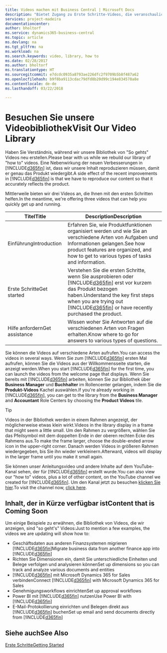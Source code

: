 ```yaml
---
title: Videos machen mit Business Central | Microsoft Docs
description: "Bietet Zugang zu Erste Schritte-Videos, die veranschaulichen, wie häufige Aufgaben ausgeführt werden."
services: project-madeira
documentationcenter: 
author: bholtorf
ms.service: dynamics365-business-central
ms.topic: article
ms.devlang: na
ms.tgt_pltfrm: na
ms.workload: na
ms.search.keywords: video, library, how to
ms.date: 02/28/2017
ms.author: bholtorf
ms.translationtype: HT
ms.sourcegitcommit: e7dcdc0935a8793ae226dfc2f9709b5b8f487a62
ms.openlocfilehash: b9f8ba9113cdac79dfd8b20d99c194e834578a8e
ms.contentlocale: de-de
ms.lasthandoff: 03/22/2018

---
```

# <a name="visit-our-video-library"></a><span data-ttu-id="2157f-103">Besuchen Sie unsere Videobibliothek</span><span class="sxs-lookup"><span data-stu-id="2157f-103">Visit Our Video Library</span></span>
<span data-ttu-id="2157f-104">Haben Sie Verständnis, während wir unsere Bibliothek von "So gehts" Videos neu erstellen.</span><span class="sxs-lookup"><span data-stu-id="2157f-104">Please bear with us while we rebuild our library of "how to" videos.</span></span> <span data-ttu-id="2157f-105">Eine Nebenwirkung der neuen Verbesserungen in [!INCLUDE[d365fin](includes/d365fin_md.md)] ist, dass wir unsere Inhalt reproduzieren müssen, damit er genau das Produkt wiedergibt.</span><span class="sxs-lookup"><span data-stu-id="2157f-105">A side effect of the recent improvements in [!INCLUDE[d365fin](includes/d365fin_md.md)] is that we have to reproduce our content so that it accurately reflects the product.</span></span> 

<span data-ttu-id="2157f-106">Mittlerweile bieten wir drei Videos an, die Ihnen mit den ersten Schritten helfen.</span><span class="sxs-lookup"><span data-stu-id="2157f-106">In the meantime, we're offering three videos that can help you quickly get up and running.</span></span>

|<span data-ttu-id="2157f-107">Titel</span><span class="sxs-lookup"><span data-stu-id="2157f-107">Title</span></span>|<span data-ttu-id="2157f-108">Description</span><span class="sxs-lookup"><span data-stu-id="2157f-108">Description</span></span>|
|----|----|
|<span data-ttu-id="2157f-109">Einführung</span><span class="sxs-lookup"><span data-stu-id="2157f-109">Introduction</span></span>|<span data-ttu-id="2157f-110">Erfahren Sie, wie Produktfunktionen organisiert werden und wie Sie an verschiedene Arten von Aufgaben und Informationen gelangen.</span><span class="sxs-lookup"><span data-stu-id="2157f-110">See how product features are organized, and how to get to various types of tasks and information.</span></span>|
|<span data-ttu-id="2157f-111">Erste Schritte</span><span class="sxs-lookup"><span data-stu-id="2157f-111">Get started</span></span>|<span data-ttu-id="2157f-112">Verstehen Sie die ersten Schritte, wenn Sie ausprobieren oder [!INCLUDE[d365fin](includes/d365fin_md.md)] erst vor kurzem das Produkt bezogen haben.</span><span class="sxs-lookup"><span data-stu-id="2157f-112">Understand the key first steps when you are trying out [!INCLUDE[d365fin](includes/d365fin_md.md)] or have recently purchased the product.</span></span> |
|<span data-ttu-id="2157f-113">Hilfe anfordern</span><span class="sxs-lookup"><span data-stu-id="2157f-113">Get assistance</span></span>|<span data-ttu-id="2157f-114">Wissen woher Sie Antworten auf die verschiedenen Arten von Fragen erhalten.</span><span class="sxs-lookup"><span data-stu-id="2157f-114">Know where to go for answers to various types of questions.</span></span>|

<span data-ttu-id="2157f-115">Sie können die Videos auf verschiedene Arten aufrufen.</span><span class="sxs-lookup"><span data-stu-id="2157f-115">You can access the videos in several ways.</span></span> <span data-ttu-id="2157f-116">Wenn Sie zum [!INCLUDE[d365fin](includes/d365fin_md.md)] ersten Mal aufrufen, können Sie die Videos aus der Willkommensseite starten, die anzeigt werden.</span><span class="sxs-lookup"><span data-stu-id="2157f-116">When you start [!INCLUDE[d365fin](includes/d365fin_md.md)] for the first time, you can launch the videos from the welcome page that displays.</span></span> <span data-ttu-id="2157f-117">Wenn Sie bereits mit [!INCLUDE[d365fin](includes/d365fin_md.md)] arbeiten, können Sie zur Bibliothek über **Business Manager** und **Buchhalter** im Rollencenter gelangen, indem Sie die **Produkt-Videos** Kachel auswählen.</span><span class="sxs-lookup"><span data-stu-id="2157f-117">If you're already working in [!INCLUDE[d365fin](includes/d365fin_md.md)], you can get to the library from the **Business Manager** and **Accountant** Role Centers by choosing the **Product Videos** tile.</span></span> 

> [!Tip]  
> <span data-ttu-id="2157f-118">Videos in der Bibliothek werden in einem Rahmen angezeigt, der möglicherweise etwas klein wirkt.</span><span class="sxs-lookup"><span data-stu-id="2157f-118">Videos in the library display in a frame that might seem a little small.</span></span> <span data-ttu-id="2157f-119">Um den Rahmen zu vergrößern, wählen Sie das Pfeilsymbol mit dem doppelten Ende in der oberen rechten Ecke des Rahmens aus.</span><span class="sxs-lookup"><span data-stu-id="2157f-119">To make the frame larger, choose the double-ended arrow icon in the upper-right corner.</span></span> <span data-ttu-id="2157f-120">Danach werden Videos in größeren Rahmen wiedergegeben, bis Sie ihn wieder verkleinern.</span><span class="sxs-lookup"><span data-stu-id="2157f-120">Afterward, videos will display in the larger frame until you make it small again.</span></span>

<span data-ttu-id="2157f-121">Sie können unser Anleitungsvideo und andere Inhalte auf dem YouTube-Kanal sehen, der für [!INCLUDE[d365fin](includes/d365fin_md.md)] erstellt wurde.</span><span class="sxs-lookup"><span data-stu-id="2157f-121">You can also view our "how to" videos, plus a lot of other content, on the YouTube channel we created for [!INCLUDE[d365fin](includes/d365fin_md.md)].</span></span> <span data-ttu-id="2157f-122">Um den Kanal jetzt zu besuchen [klicken Sie hier](https://go.microsoft.com/fwlink/?linkid=851533).</span><span class="sxs-lookup"><span data-stu-id="2157f-122">To visit the channel now, [click here](https://go.microsoft.com/fwlink/?linkid=851533).</span></span>

## <a name="content-that-is-coming-soon"></a><span data-ttu-id="2157f-123">Inhalt, der in Kürze verfügbar ist</span><span class="sxs-lookup"><span data-stu-id="2157f-123">Content that is Coming Soon</span></span>
<span data-ttu-id="2157f-124">Um einige Beispiele zu erwähnen, die Bibliothek von Videos, die wir anzeigen, sind "so geht's" Videos:</span><span class="sxs-lookup"><span data-stu-id="2157f-124">Just to mention a few examples, the videos we are updating will show how to:</span></span>  

* <span data-ttu-id="2157f-125">Geschäftsdaten aus anderen Finanzsystemen migrieren [!INCLUDE[d365fin](includes/d365fin_md.md)]</span><span class="sxs-lookup"><span data-stu-id="2157f-125">Migrate business data from another finance app into [!INCLUDE[d365fin](includes/d365fin_md.md)]</span></span>  
* <span data-ttu-id="2157f-126">Richten Sie Dimensionen ein, damit Sie unterschiedliche Einheiten und Belege verfolgen und analysieren können</span><span class="sxs-lookup"><span data-stu-id="2157f-126">Set up dimensions so you can track and analyze various documents and entities</span></span>
* <span data-ttu-id="2157f-127">[!INCLUDE[d365fin](includes/d365fin_md.md)] mit Microsoft Dynamics 365 for Sales verbinden</span><span class="sxs-lookup"><span data-stu-id="2157f-127">Connect [!INCLUDE[d365fin](includes/d365fin_md.md)] with Microsoft Dynamics 365 for Sales</span></span>
* <span data-ttu-id="2157f-128">Genehmigungsworkflows einrichten</span><span class="sxs-lookup"><span data-stu-id="2157f-128">Set up approval workflows</span></span>  
* <span data-ttu-id="2157f-129">Power BI mit [!INCLUDE[d365fin](includes/d365fin_md.md)] nutzen</span><span class="sxs-lookup"><span data-stu-id="2157f-129">Use Power BI with [!INCLUDE[d365fin](includes/d365fin_md.md)]</span></span>  
* <span data-ttu-id="2157f-130">E-Mail-Protokollierung einrichten und Belegen direkt aus [!INCLUDE[d365fin](includes/d365fin_md.md)] buchen</span><span class="sxs-lookup"><span data-stu-id="2157f-130">Set up email and send documents directly from [!INCLUDE[d365fin](includes/d365fin_md.md)]</span></span>  

## <a name="see-also"></a><span data-ttu-id="2157f-131">Siehe auch</span><span class="sxs-lookup"><span data-stu-id="2157f-131">See Also</span></span>
[<span data-ttu-id="2157f-132">Erste Schritte</span><span class="sxs-lookup"><span data-stu-id="2157f-132">Getting Started</span></span>](product-get-started.md)

